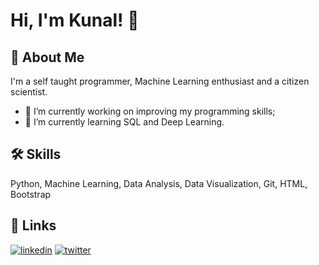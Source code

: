 
# Hi, I'm Kunal! 👋

<!--
**kunaldhanwaria/kunaldhanwaria** is a ✨ _special_ ✨ repository because its `README.md` (this file) appears on your GitHub profile. -->

## 🚀 About Me
I'm a self taught programmer, Machine Learning enthusiast and a citizen scientist.

- 🔭 I’m currently working on improving my programming skills;
- 🌱 I’m currently learning SQL and Deep Learning.

## 🛠 Skills
Python, Machine Learning, Data Analysis, Data Visualization, Git, HTML, Bootstrap


## 🔗 Links
[![linkedin](https://img.shields.io/badge/linkedin-0A66C2?style=for-the-badge&logo=linkedin&logoColor=white)](https://www.linkedin.com/in/kunaldhanwaria)
[![twitter](https://img.shields.io/badge/twitter-1DA1F2?style=for-the-badge&logo=twitter&logoColor=white)](https://twitter.com/KunalDhanwaria_)
